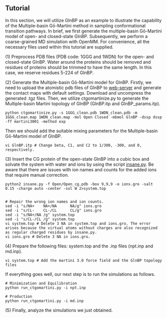 ## Tutorial

In this section, we will utilize GlnBP as an example to illustrate the capability of the Multiple-basin Gō-Martini method in sampling conformational transition pathways. In brief, we first generate the multiple-basin Gō-Martini model of open- and closed-state GlnBP. Subsequently, we perform a coarse-grained MD simulation with OpenMM. For convenience, all the necessary files used within this tutorial are supplied.

(1) Preprocess PDB files (PDB code: 1GGG and 1WDN) for the open- and closed-state GlnBP. Water around the proteins should be removed and residues of proteins should be trimmed to have the same length. In this case, we reserve residues 5-224 of GlnBP.

(2) Generate the Multiple-basin Gō-Martini model for GlnBP. Firstly, we need to upload the atomistic pdb files of GlnBP to [web-server](http://info.ifpan.edu.pl/~rcsu/rcsu/index.html) and generate the contact maps with default settings. Download and uncompress the generated .tgz files. Then, we utilize ctgomartinize.py to generate the Multiple-basin Martini topology of GlnBP (GlnBP.itp and GlnBP_params.itp).

```
python ctgomartinize.py -s 1GGG_clean.pdb 1WDN_clean.pdb -m 1GGG_clean.map 1WDN_clean.map -mol Open Closed -mbmol GlnBP -dssp dssp -ff martini3001 -method exp

```

Then we should add the suitable mixing parameters for the Multiple-basin Gō-Martini model of GlnBP.
```
vi GlnBP.itp # Change beta, C1, and C2 to 1/300, -300, and 0, respectively.

```

(3) Insert the CG protein of the open-state GlnBP into a cubic box and solvate the system with water and ions by using the script [insane.py](http://www.cgmartini.nl/images/tools/insane/insane.py). Be aware that there are issues with ion names and counts for the added ions that require manual correction.

```
python2 insane.py -f Open/Open_cg.pdb -box 9,9,9 -o ions.gro -salt 0.15 -charge auto -center -sol W 2>system.top


# Repair the wrong ion names and ion counts.
sed -i "s/NA+    NA+/NA      NA/g" ions.gro
sed -i "s/CL-    CL-/CL      CL/g" ions.gro
sed -i "s/NA+/NA /g" system.top
sed -i "s/CL-/CL /g" system.top
vi system.top # Delete 3 NA in system.top and ions.gro. The error arises because the virtual atoms without charges are also recognized as regular charged residues by insane.py.
vi ions.gro # Delete 3 NA in ions.gro.

```

(4) Prepare the following files: system.top and the .inp files (npt.inp and md.inp). 

```
vi system.top # Add the martini 3.0 force field and the GlnBP topology files
```

If everything goes well, our next step is to run the simulations as follows.

```
# Minimization and Equilibration
python run_ctgomartini.py -i npt.inp

# Production
python run_ctgomartini.py -i md.inp

```

(5) Finally, analyze the simulations we just obtained.